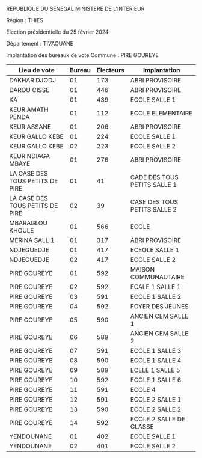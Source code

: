 REPUBLIQUE DU SENEGAL MINISTERE DE L'INTERIEUR

Région : THIES

Election présidentielle du 25 février 2024

Département : TIVAOUANE

Implantation des bureaux de vote Commune : PIRE GOUREYE

| Lieu de vote | Bureau | Electeurs | Implantation |
| - | - | - | - |
| DAKHAR DJODJ | 01 | 173 | ABRI PROVISOIRE |
| DAROU CISSE | 01 | 446 | ABRI PROVISOIRE |
| KA | 01 | 439 | ECOLE SALLE 1 |
| KEUR AMATH PENDA | 01 | 112 | ECOLE ELEMENTAIRE |
| KEUR ASSANE | 01 | 206 | ABRI PROVISOIRE |
| KEUR GALLO KEBE | 01 | 224 | ECOLE SALLE 1 |
| KEUR GALLO KEBE | 02 | 223 | ECOLE SALLE 2 |
| KEUR NDIAGA MBAYE | 01 | 276 | ABRI PROVISOIRE |
| LA CASE DES TOUS PETITS DE PIRE | 01 | 41 | CADE DES TOUS PETITS SALLE 1 |
| LA CASE DES TOUS PETITS DE PIRE | 02 | 39 | CASE DES TOUS PETITS SALLE 2 |
| MBARAGLOU KHOULE | 01 | 566 | ECOLE |
| MERINA SALL 1 | 01 | 317 | ABRI PROVISOIRE |
| NDJEGUEDJE | 01 | 417 | ECEOLE SALLE 1 |
| NDJEGUEDJE | 02 | 417 | ECOLE SALLE 2 |
| PIRE GOUREYE | 01 | 592 | MAISON COMMUNAUTAIRE |
| PIRE GOUREYE | 02 | 592 | ECALE 1 SALLE 1 |
| PIRE GOUREYE | 03 | 591 | ECOLE 1 SALLE 2 |
| PIRE GOUREYE | 04 | 592 | FOYER DES JEUNES |
| PIRE GOUREYE | 05 | 590 | ANCIEN CEM SALLE 1 |
| PIRE GOUREYE | 06 | 589 | ANCIEN CEM SALLE 2 |
| PIRE GOUREYE | 07 | 591 | ECOLE 1 SALLE 3 |
| PIRE GOUREYE | 08 | 590 | ECOLE 1 SALLE 4 |
| PIRE GOUREYE | 09 | 589 | ECELE 1 SALLE 5 |
| PIRE GOUREYE | 10 | 592 | ECOLE 1 SALLE 6 |
| PIRE GOUREYE | 11 | 591 | ECOLE 4 |
| PIRE GOUREYE | 12 | 591 | ECOLE 2 SALLE 1 |
| PIRE GOUREYE | 13 | 590 | ECOLE 2 SALLE 2 |
| PIRE GOUREYE | 14 | 592 | ECOLE 2 SALLE DE CLASSE |
| YENDOUNANE | 01 | 402 | ECOLE SALLE 1 |
| YENDOUNANE | 02 | 401 | ECOLE SALLE 2 |

<!-- PageNumber="22/28" -->
